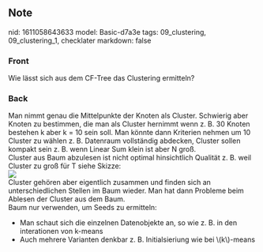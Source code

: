 ## Note
nid: 1611058643633
model: Basic-d7a3e
tags: 09_clustering, 09_clustering_1, checklater
markdown: false

### Front
Wie lässt sich aus dem CF-Tree das Clustering ermitteln?

### Back
<div>
  Man nimmt genau die Mittelpunkte der Knoten als Cluster.
  Schwierig aber Knoten zu bestimmen, die man als Cluster hernimmt
  wenn z. B. 30 Knoten bestehen k aber k = 10 sein soll. Man könnte
  dann Kriterien nehmen um 10 Cluster zu wählen z. B. Datenraum
  vollständig abdecken, Cluster sollen kompakt sein z. B. wenn
  Linear Sum klein ist aber N groß.
</div>
<div>
  Cluster aus Baum abzulesen ist nicht optimal hinsichtlich
  Qualität z. B. weil Cluster zu groß für T siehe Skizze:
</div>
<div><img src=
paste-c90f2ed8802a4d151ad4dd2b4c8715bd87f9641f.png></div>
<div>
  Cluster gehören aber eigentlich zusammen und finden sich an
  unterschiedlichen Stellen im Baum wieder. Man hat dann Probleme
  beim Ablesen der Cluster aus dem Baum.
</div>
<div>
  <div>
    Baum nur verwenden, um Seeds zu ermitteln:
  </div>
  <ul>
    <li>Man schaut sich die einzelnen Datenobjekte an, so wie z. B.
    in den interationen von k-means
    <li>Auch mehrere Varianten denkbar z. B. Initialsieriung wie
    bei \(k\)-means
  </ul>
</div>
